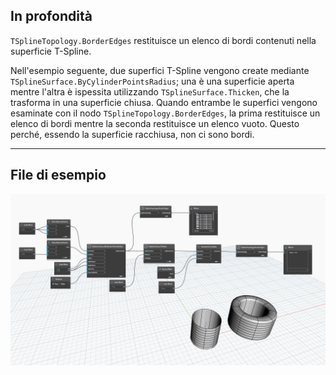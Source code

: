 ## In profondità
`TSplineTopology.BorderEdges` restituisce un elenco di bordi contenuti nella superficie T-Spline.

Nell'esempio seguente, due superfici T-Spline vengono create mediante `TSplineSurface.ByCylinderPointsRadius`; una è una superficie aperta mentre l'altra è ispessita utilizzando `TSplineSurface.Thicken`, che la trasforma in una superficie chiusa. Quando entrambe le superfici vengono esaminate con il nodo `TSplineTopology.BorderEdges`, la prima restituisce un elenco di bordi mentre la seconda restituisce un elenco vuoto. Questo perché, essendo la superficie racchiusa, non ci sono bordi.
___
## File di esempio

![TSplineTopology.BorderEdges](./Autodesk.DesignScript.Geometry.TSpline.TSplineTopology.BorderEdges_img.jpg)
